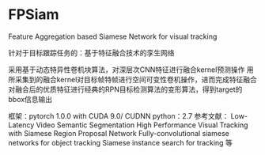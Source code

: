 # FPSiam
Feature Aggregation based Siamese Network for visual tracking

针对于目标跟踪任务的：基于特征融合技术的孪生网络

采用基于动态特异性卷机块算法，对深层次CNN特征进行融合kernel预测操作
用所采集到的融合kernel对目标帧特帧进行空间可变性卷机操作，进而完成特征融合
对融合后的优质特征进行经典的RPN目标检测算法的变形算法，得到target的bbox信息输出


框架：pytorch 1.0.0 with CUDA 9.0/ CUDNN
python：2.7
参考文献：
Low-Latency Video Semantic Segmentation
High Performance Visual Tracking with Siamese Region Proposal Network
Fully-convolutional siamese networks for object tracking
Siamese instance search for tracking
等
